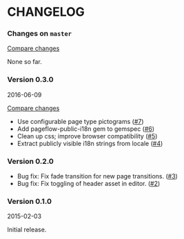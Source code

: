 # CHANGELOG

### Changes on `master`

[Compare changes](https://github.com/codevise/pageflow-text-page/compare/v0.3.0...master)

None so far.

### Version 0.3.0

2016-06-09

[Compare changes](https://github.com/codevise/pageflow-text-page/compare/v0.2.0...v0.3.0)

- Use configurable page type pictograms
  ([#7](https://github.com/codevise/pageflow-text-page/pull/7))
- Add pageflow-public-i18n gem to gemspec
  ([#6](https://github.com/codevise/pageflow-text-page/pull/6))
- Clean up css; improve browser compatibility
  ([#5](https://github.com/codevise/pageflow-text-page/pull/5))
- Extract publicly visible i18n strings from locale
  ([#4](https://github.com/codevise/pageflow-text-page/pull/4))

### Version 0.2.0

- Bug fix: Fix fade transition for new page transitions.
  ([#3](https://github.com/codevise/pageflow-text-page/pull/3))
- Bug fix: Fix toggling of header asset in editor.
  ([#2](https://github.com/codevise/pageflow-text-page/pull/2))

### Version 0.1.0

2015-02-03

Initial release.
